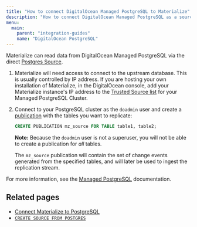 ```yaml
---
title: "How to connect DigitalOcean Managed PostgreSQL to Materialize"
description: "How to connect DigitalOcean Managed PostgreSQL as a source to Materialize."
menu:
  main:
    parent: "integration-guides"
    name: "DigitalOcean PostgreSQL"
---
```


Materialize can read data from DigitalOcean Managed PostgreSQL via the direct [Postgres Source](/sql/create-source/postgres/).

1. Materialize will need access to connect to the upstream database. This is usually controlled by IP address. If you are hosting your own installation of Materialize, in the DigitalOcean console, add your Materialize instance's IP address to the [Trusted Source list](https://docs.digitalocean.com/products/databases/postgresql/how-to/secure/#firewalls) for your Managed PostgreSQL Cluster.

1. Connect to your PostgreSQL cluster as the `doadmin` user and create a [publication](https://www.postgresql.org/docs/current/logical-replication-publication.html) with the tables you want to replicate:

    ```sql
    CREATE PUBLICATION mz_source FOR TABLE table1, table2;
    ```

    **Note:** Because the `doadmin` user is not a superuser, you will not be able to create a publication for _all_ tables.

    The `mz_source` publication will contain the set of change events generated from the specified tables, and will later be used to ingest the replication stream.

For more information, see the [Managed PostgreSQL](https://docs.digitalocean.com/products/databases/postgresql/) documentation.

## Related pages

- [Connect Materialize to PostgreSQL](/integrations/cdc-postgres/)
- [`CREATE SOURCE FROM POSTGRES`](/sql/create-source/postgres/)
